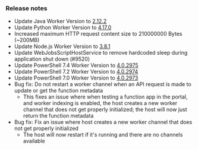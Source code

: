### Release notes

<!-- Please add your release notes in the following format:
- My change description (#PR)
-->
- Update Java Worker Version to [2.12.2](https://github.com/Azure/azure-functions-java-worker/releases/tag/2.12.2)
- Update Python Worker Version to [4.17.0](https://github.com/Azure/azure-functions-python-worker/releases/tag/4.17.0)
- Increased maximum HTTP request content size to 210000000 Bytes (~200MB)
- Update Node.js Worker Version to [3.8.1](https://github.com/Azure/azure-functions-nodejs-worker/releases/tag/v3.8.1)
- Update WebJobsScriptHostService to remove hardcoded sleep during application shut down (#9520)
- Update PowerShell 7.4 Worker Version to [4.0.2975](https://github.com/Azure/azure-functions-powershell-worker/releases/tag/v4.0.2975)
- Update PowerShell 7.2 Worker Version to [4.0.2974](https://github.com/Azure/azure-functions-powershell-worker/releases/tag/v4.0.2974)
- Update PowerShell 7.0 Worker Version to [4.0.2973](https://github.com/Azure/azure-functions-powershell-worker/releases/tag/v4.0.2973)
- Bug fix: Do not restart a worker channel when an API request is made to update or get the function metadata
  - This fixes an issue where when testing a function app in the portal, and worker indexing is enabled, the host creates a new worker channel
    that does not get properly initialized; the host will now just return the function metadata
- Bug fix: Fix an issue where host creates a new worker channel that does not get properly initialized
  - The host will now restart if it's running and there are no channels available
